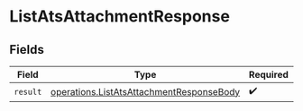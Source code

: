 # ListAtsAttachmentResponse


## Fields

| Field                                                                                                | Type                                                                                                 | Required                                                                                             | Description                                                                                          |
| ---------------------------------------------------------------------------------------------------- | ---------------------------------------------------------------------------------------------------- | ---------------------------------------------------------------------------------------------------- | ---------------------------------------------------------------------------------------------------- |
| `result`                                                                                             | [operations.ListAtsAttachmentResponseBody](../../models/operations/listatsattachmentresponsebody.md) | :heavy_check_mark:                                                                                   | N/A                                                                                                  |